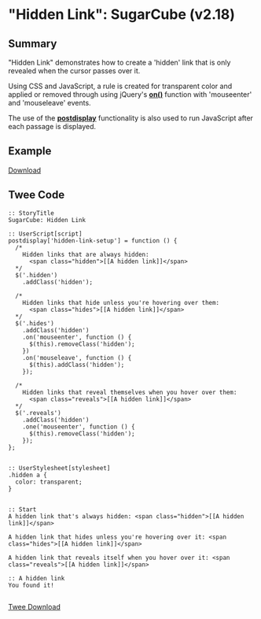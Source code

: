 # "Hidden Link": SugarCube (v2.18)

## Summary

"Hidden Link" demonstrates how to create a 'hidden' link that is only revealed when the cursor passes over it.

Using CSS and JavaScript, a rule is created for transparent color and applied or removed through using jQuery's **[on()](http://api.jquery.com/on/)** function with 'mouseenter' and 'mouseleave' events.

The use of the **[postdisplay](https://www.motoslave.net/sugarcube/2/docs/#special-variable-postdisplay)** functionality is also used to run JavaScript after each passage is displayed.

## Example

[Download](sugarcube_hiddenlink_example.html)

## Twee Code

```twee
:: StoryTitle
SugarCube: Hidden Link

:: UserScript[script]
postdisplay['hidden-link-setup'] = function () {
  /*
    Hidden links that are always hidden:
      <span class="hidden">[[A hidden link]]</span>
  */
  $('.hidden')
    .addClass('hidden');

  /*
    Hidden links that hide unless you're hovering over them:
      <span class="hides">[[A hidden link]]</span>
  */
  $('.hides')
    .addClass('hidden')
    .on('mouseenter', function () {
      $(this).removeClass('hidden');
    })
    .on('mouseleave', function () {
      $(this).addClass('hidden');
    });

  /*
    Hidden links that reveal themselves when you hover over them:
      <span class="reveals">[[A hidden link]]</span>
  */
  $('.reveals')
    .addClass('hidden')
    .one('mouseenter', function () {
      $(this).removeClass('hidden');
    });
};


:: UserStylesheet[stylesheet]
.hidden a {
  color: transparent;
}


:: Start
A hidden link that's always hidden: <span class="hidden">[[A hidden link]]</span>

A hidden link that hides unless you're hovering over it: <span class="hides">[[A hidden link]]</span>

A hidden link that reveals itself when you hover over it: <span class="reveals">[[A hidden link]]</span>

:: A hidden link
You found it!


```

[Twee Download](sugarcube_hiddenlink_twee.txt)
